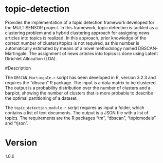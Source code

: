 # topic-detection

Provides the implementation of a topic detection framework developed for the MULTISENSOR project. In this framework, topic detection is tackled as a clustering problem and a hybrid clustering approach for assigning news articles into topics is realized. In this approach, prior knowledge of the correct number of clusters/topics is not required, as this number is automatically estimated by means of a novel methodology named DBSCAN-Martingale. The assignment of news articles into topics is done using Latent Dirichlet Allocation (LDA).

#Description

The ```DBSCAN_Martingale.r``` script has been developed in R, version 3.2.3 and requires the “dbscan” R package. The input is a data matrix to be clustered. The output is a probability distribution over the number of clusters and a barplot, showing the number of clusters that is more probable to describe the optimal partitioning of a dataset.

The ```topic_detection_module.r``` script requires as input a folder, which contains a list of text documents. The output is a JSON file with a list of topics. The requirements are the R packages “tm”, “dbscan”, “topicmodels” and “rjson”.

# Version
1.0.0


  




